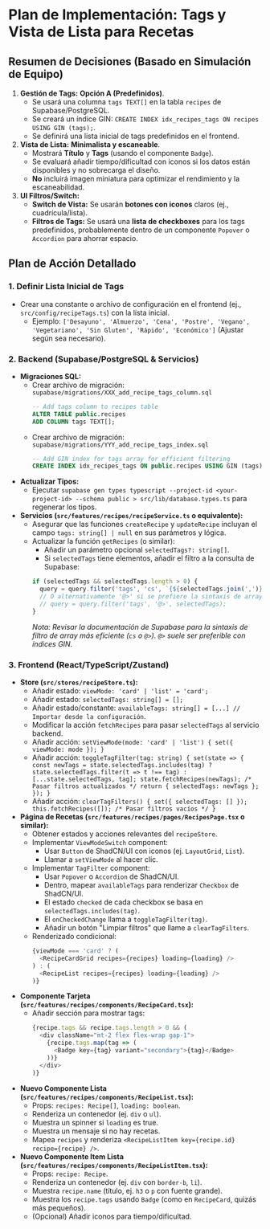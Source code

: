 # Plan de Implementación: Tags y Vista de Lista para Recetas

## Resumen de Decisiones (Basado en Simulación de Equipo)

1.  **Gestión de Tags:** **Opción A (Predefinidos)**.
    *   Se usará una columna `tags TEXT[]` en la tabla `recipes` de Supabase/PostgreSQL.
    *   Se creará un índice GIN: `CREATE INDEX idx_recipes_tags ON recipes USING GIN (tags);`.
    *   Se definirá una lista inicial de tags predefinidos en el frontend.
2.  **Vista de Lista:** **Minimalista y escaneable**.
    *   Mostrará **Título** y **Tags** (usando el componente `Badge`).
    *   Se evaluará añadir tiempo/dificultad con iconos si los datos están disponibles y no sobrecarga el diseño.
    *   **No** incluirá imagen miniatura para optimizar el rendimiento y la escaneabilidad.
3.  **UI Filtros/Switch:**
    *   **Switch de Vista:** Se usarán **botones con iconos** claros (ej., cuadrícula/lista).
    *   **Filtros de Tags:** Se usará una **lista de checkboxes** para los tags predefinidos, probablemente dentro de un componente `Popover` o `Accordion` para ahorrar espacio.

## Plan de Acción Detallado

### 1. Definir Lista Inicial de Tags

*   Crear una constante o archivo de configuración en el frontend (ej., `src/config/recipeTags.ts`) con la lista inicial.
    *   Ejemplo: `['Desayuno', 'Almuerzo', 'Cena', 'Postre', 'Vegano', 'Vegetariano', 'Sin Gluten', 'Rápido', 'Económico']` (Ajustar según sea necesario).

### 2. Backend (Supabase/PostgreSQL & Servicios)

*   **Migraciones SQL:**
    *   Crear archivo de migración: `supabase/migrations/XXX_add_recipe_tags_column.sql`
        ```sql
        -- Add tags column to recipes table
        ALTER TABLE public.recipes
        ADD COLUMN tags TEXT[];
        ```
    *   Crear archivo de migración: `supabase/migrations/YYY_add_recipe_tags_index.sql`
        ```sql
        -- Add GIN index for tags array for efficient filtering
        CREATE INDEX idx_recipes_tags ON public.recipes USING GIN (tags);
        ```
*   **Actualizar Tipos:**
    *   Ejecutar `supabase gen types typescript --project-id <your-project-id> --schema public > src/lib/database.types.ts` para regenerar los tipos.
*   **Servicios (`src/features/recipes/recipeService.ts` o equivalente):**
    *   Asegurar que las funciones `createRecipe` y `updateRecipe` incluyan el campo `tags: string[] | null` en sus parámetros y lógica.
    *   Actualizar la función `getRecipes` (o similar):
        *   Añadir un parámetro opcional `selectedTags?: string[]`.
        *   Si `selectedTags` tiene elementos, añadir el filtro a la consulta de Supabase:
          ```typescript
          if (selectedTags && selectedTags.length > 0) {
            query = query.filter('tags', 'cs', `{${selectedTags.join(',')}}`); // 'cs' = contains
            // O alternativamente '@>' si se prefiere la sintaxis de array:
            // query = query.filter('tags', '@>', selectedTags);
          }
          ```
          *Nota: Revisar la documentación de Supabase para la sintaxis de filtro de array más eficiente (`cs` o `@>`). `@>` suele ser preferible con índices GIN.*

### 3. Frontend (React/TypeScript/Zustand)

*   **Store (`src/stores/recipeStore.ts`):**
    *   Añadir estado: `viewMode: 'card' | 'list' = 'card';`
    *   Añadir estado: `selectedTags: string[] = [];`
    *   Añadir estado/constante: `availableTags: string[] = [...] // Importar desde la configuración`.
    *   Modificar la acción `fetchRecipes` para pasar `selectedTags` al servicio backend.
    *   Añadir acción: `setViewMode(mode: 'card' | 'list') { set({ viewMode: mode }); }`
    *   Añadir acción: `toggleTagFilter(tag: string) { set(state => { const newTags = state.selectedTags.includes(tag) ? state.selectedTags.filter(t => t !== tag) : [...state.selectedTags, tag]; state.fetchRecipes(newTags); /* Pasar filtros actualizados */ return { selectedTags: newTags }; }); }`
    *   Añadir acción: `clearTagFilters() { set({ selectedTags: [] }); this.fetchRecipes([]); /* Pasar filtros vacíos */ }`
*   **Página de Recetas (`src/features/recipes/pages/RecipesPage.tsx` o similar):**
    *   Obtener estados y acciones relevantes del `recipeStore`.
    *   Implementar `ViewModeSwitch` component:
        *   Usar `Button` de ShadCN/UI con iconos (ej. `LayoutGrid`, `List`).
        *   Llamar a `setViewMode` al hacer clic.
    *   Implementar `TagFilter` component:
        *   Usar `Popover` o `Accordion` de ShadCN/UI.
        *   Dentro, mapear `availableTags` para renderizar `Checkbox` de ShadCN/UI.
        *   El estado `checked` de cada checkbox se basa en `selectedTags.includes(tag)`.
        *   El `onCheckedChange` llama a `toggleTagFilter(tag)`.
        *   Añadir un botón "Limpiar filtros" que llame a `clearTagFilters`.
    *   Renderizado condicional:
        ```typescript
        {viewMode === 'card' ? (
          <RecipeCardGrid recipes={recipes} loading={loading} />
        ) : (
          <RecipeList recipes={recipes} loading={loading} />
        )}
        ```
*   **Componente Tarjeta (`src/features/recipes/components/RecipeCard.tsx`):**
    *   Añadir sección para mostrar tags:
        ```typescript
        {recipe.tags && recipe.tags.length > 0 && (
          <div className="mt-2 flex flex-wrap gap-1">
            {recipe.tags.map(tag => (
              <Badge key={tag} variant="secondary">{tag}</Badge>
            ))}
          </div>
        )}
        ```
*   **Nuevo Componente Lista (`src/features/recipes/components/RecipeList.tsx`):**
    *   Props: `recipes: Recipe[]`, `loading: boolean`.
    *   Renderiza un contenedor (ej. `div` o `ul`).
    *   Muestra un spinner si `loading` es true.
    *   Muestra un mensaje si no hay recetas.
    *   Mapea `recipes` y renderiza `<RecipeListItem key={recipe.id} recipe={recipe} />`.
*   **Nuevo Componente Item Lista (`src/features/recipes/components/RecipeListItem.tsx`):**
    *   Props: `recipe: Recipe`.
    *   Renderiza un contenedor (ej. `div` con `border-b`, `li`).
    *   Muestra `recipe.name` (título, ej. `h3` o `p` con fuente grande).
    *   Muestra los `recipe.tags` usando `Badge` (como en `RecipeCard`, quizás más pequeños).
    *   (Opcional) Añadir iconos para tiempo/dificultad.